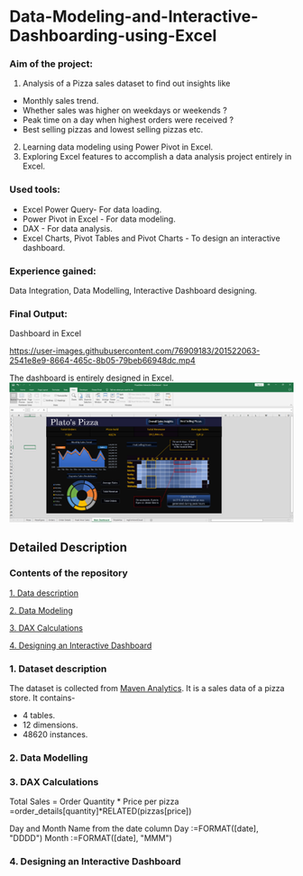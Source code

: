 # Data-Modeling-and-Interactive-Dashboarding-using-Excel
### Aim of the project:
1. Analysis of a Pizza sales dataset to find out insights like 
- Monthly sales trend. 
- Whether sales was higher on weekdays or weekends ?
- Peak time on a day when highest orders were received ? 
- Best selling pizzas and lowest selling pizzas etc.
2. Learning data modeling using Power Pivot in Excel.
3. Exploring Excel features to accomplish a data analysis project entirely in Excel.

### Used tools:
- Excel Power Query- For data loading.
- Power Pivot in Excel - For data modeling.
- DAX - For data analysis.
- Excel Charts, Pivot Tables and Pivot Charts - To design an interactive dashboard.

### Experience gained:
Data Integration, Data Modelling, Interactive Dashboard designing.

### Final Output:
Dashboard in Excel






https://user-images.githubusercontent.com/76909183/201522063-2541e8e9-8664-465c-8b05-79beb66948dc.mp4









The dashboard is entirely designed in Excel.
![](FullExcelPic.png)


## Detailed Description
### Contents of the repository
[1. Data description](https://github.com/shakhscode/Data-Modeling-and-Interactive-Dashboarding-using-Excel/blob/main/README.md#1-dataset-description)

[2. Data Modeling](https://github.com/shakhscode/Data-Modeling-and-Interactive-Dashboarding-using-Excel/blob/main/README.md#2-data-modelling)

[3. DAX Calculations](https://github.com/shakhscode/Data-Modeling-and-Interactive-Dashboarding-using-Excel/blob/main/README.md#3-dax-calculations)

[4. Designing an Interactive Dashboard](https://github.com/shakhscode/Data-Modeling-and-Interactive-Dashboarding-using-Excel/blob/main/README.md#4-designing-an-interactive-dashboard)

### 1. Dataset description 
The dataset is collected from [Maven Analytics](https://www.mavenanalytics.io/data-playground). It is a sales data of a pizza store. It contains-
- 4 tables.
- 12 dimensions.
- 48620 instances.

### 2. Data Modelling
### 3. DAX Calculations
Total Sales = Order Quantity * Price per pizza
=order_details[quantity]*RELATED(pizzas[price])

Day and Month Name from the date column
Day :=FORMAT([date], "DDDD")
Month :=FORMAT([date], "MMM")


### 4. Designing an Interactive Dashboard
